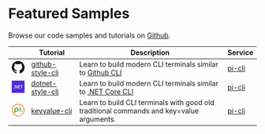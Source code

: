 # Featured Samples
Browse our code samples and tutorials on [Github](https://github.com/perpetualintelligence).

|       | Tutorial  | Description   | Service |
|-------|-----------|---------------| --------|
|  ![github](/images/brands/github_64.png)  |  [github-style-cli](https://github.com/perpetualintelligence/docs/tree/main/samples/tutorials/github-style-cli) | Learn to build modern CLI terminals similar to [Github CLI](https://cli.github.com/) | [pi-cli](/articles/pi-cli/framework.md) |
|  ![dotnet](/images/brands/dotnet_64.png)  |  [dotnet-style-cli](https://github.com/perpetualintelligence/docs/tree/main/samples/tutorials/dotnet-style-cli) | Learn to build modern CLI terminals similar to [.NET Core CLI](https://docs.microsoft.com/en-us/dotnet/core/tools/) | [pi-cli](/articles/pi-cli/framework.md) |
|  ![pi](/images/brands/pi_64.png)    |  [keyvalue-cli](https://github.com/perpetualintelligence/docs/tree/main/samples/tutorials/keyvalue-cli) | Learn to build CLI terminals with good old traditional commands and key=value arguments. | [pi-cli](/articles/pi-cli/framework.md) |




